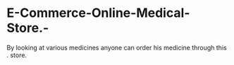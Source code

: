 # E-Commerce-Online-Medical-Store.-
By looking at various medicines anyone can order his medicine through this . store.
